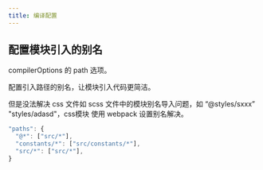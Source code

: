 ```yaml
---
title: 编译配置
---
```


## 配置模块引入的别名

compilerOptions 的 path 选项。

配置引入路径的别名，让模块引入代码更简洁。

但是没法解决 css 文件如 scss 文件中的模块别名导入问题，如 “@styles/sxxx” "styles/adasd"，css模块 使用 webpack 设置别名解决。

```ts
"paths": {
  "@*": ["src/*"],
  "constants/*": ["src/constants/*"],
  "src/*": ["src/*"],
}
```